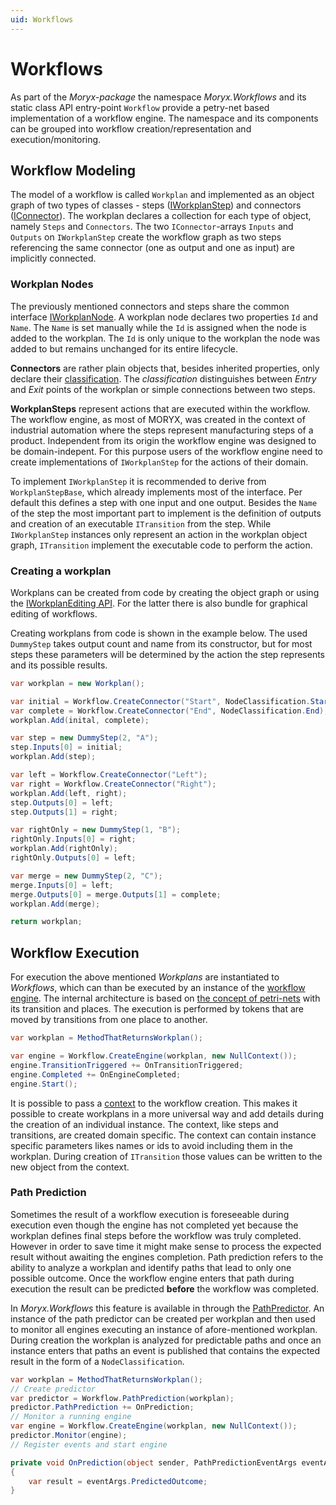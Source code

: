 ```yaml
---
uid: Workflows
---
```

Workflows
==========

As part of the _Moryx-package_ the namespace _Moryx.Workflows_ and its static class API entry-point `Workflow` provide a petry-net based implementation of a workflow engine. The namespace and its components can be grouped into workflow creation/representation and execution/monitoring.

## Workflow Modeling

The model of a workflow is called `Workplan` and implemented as an object graph of two types of classes - steps ([IWorkplanStep](xref:Moryx.Workflows.IWorkplanStep)) and connectors ([IConnector](xref:Moryx.Workflows.IConnector)). The workplan declares a collection for each type of object, namely `Steps` and `Connectors`. The two `IConnector`-arrays `Inputs` and `Outputs` on `IWorkplanStep` create the workflow graph as two steps referencing the same connector (one as output and one as input) are implicitly connected.

### Workplan Nodes

The previously mentioned connectors and steps share the common interface [IWorkplanNode](xref:Moryx.Workflows.IWorkplanNode). A workplan node declares two properties `Id` and `Name`. The `Name` is set manually while the `Id` is assigned when the node is added to the workplan. The `Id` is only unique to the workplan the node was added to but remains unchanged for its entire lifecycle.

**Connectors** are rather plain objects that, besides inherited properties, only declare their [classification](xref:Moryx.Workflows.NodeClassification). The _classification_ distinguishes between _Entry_ and _Exit_ points of the workplan or simple connections between two steps.

**WorkplanSteps** represent actions that are executed within the workflow. The workflow engine, as most of MORYX, was created in the context of industrial automation where the steps represent manufacturing steps of a product. Independent from its origin the workflow engine was designed to be domain-indepent. For this purpose users of the workflow engine need to create implementations of `IWorkplanStep` for the actions of their domain.

To implement `IWorkplanStep` it is recommended to derive from `WorkplanStepBase`, which already implements most of the interface. Per default this defines a step with one input and one output. Besides the `Name` of the step the most important part to implement is the definition of outputs and creation of an executable `ITransition` from the step. While `IWorkplanStep` instances only represent an action in the workplan object graph, `ITransition` implement the executable code to perform the action. 

### Creating a workplan
Workplans can be created from code by creating the object graph or using the [IWorkplanEditing API](xref:Moryx.Workflows.IWorkplanEditing). For the latter there is also bundle for graphical editing of workflows.

Creating workplans from code is shown in the example below. The used `DummyStep` takes output count and name from its constructor, but for most steps these parameters will be determined by the action the step represents and its possible results.

````cs
var workplan = new Workplan();

var initial = Workflow.CreateConnector("Start", NodeClassification.Start);
var complete = Workflow.CreateConnector("End", NodeClassification.End);
workplan.Add(inital, complete);

var step = new DummyStep(2, "A");
step.Inputs[0] = initial;
workplan.Add(step);

var left = Workflow.CreateConnector("Left");
var right = Workflow.CreateConnector("Right");
workplan.Add(left, right);
step.Outputs[0] = left;
step.Outputs[1] = right;

var rightOnly = new DummyStep(1, "B");
rightOnly.Inputs[0] = right;
workplan.Add(rightOnly);
rightOnly.Outputs[0] = left;

var merge = new DummyStep(2, "C");
merge.Inputs[0] = left;
merge.Outputs[0] = merge.Outputs[1] = complete;
workplan.Add(merge);

return workplan;
````

## Workflow Execution

For execution the above mentioned _Workplans_ are instantiated to _Workflows_, which can than be executed by an instance of the [workflow engine](xref:Moryx.Workflows.IWorkflowEngine). The internal architecture is based on [the concept of petri-nets](https://en.wikipedia.org/wiki/Petri_net) with its transition and places. The execution is performed by tokens that are moved by transitions from one place to another. 

````cs
var workplan = MethodThatReturnsWorkplan();

var engine = Workflow.CreateEngine(workplan, new NullContext());
engine.TransitionTriggered += OnTransitionTriggered;
engine.Completed += OnEngineCompleted;
engine.Start();
````

 It is possible to pass a [context](xref:Moryx.Workflows.IWorkplanContext) to the workflow creation. This makes it possible to create workplans in a more universal way and add details during the creation of an individual instance. The context, like steps and transitions, are created domain specific. The context can contain instance specific parameters likes names or ids to avoid including them in the workplan. During creation of `ITransition` those values can be written to the new object from the context.

### Path Prediction

Sometimes the result of a workflow execution is foreseeable during execution even though the engine has not completed yet because the workplan defines final steps before the workflow was truly completed. However in order to save time it might make sense to process the expected result without awaiting the engines completion. Path prediction refers to the ability to analyze a workplan and identify paths that lead to only one possible outcome. Once the workflow engine enters that path during execution the result can be predicted **before** the workflow was completed.

In _Moryx.Workflows_ this feature is available in through the [PathPredictor](xref:Moryx.Workflows.IPathPredictor). An instance of the path predictor can be created per workplan and then used to monitor all engines executing an instance of afore-mentioned workplan. During creation the workplan is analyzed for predictable paths and once an instance enters that paths an event is published that contains the expected result in the form of a `NodeClassification`. 

````cs
var workplan = MethodThatReturnsWorkplan();
// Create predictor
var predictor = Workflow.PathPrediction(workplan);
predictor.PathPrediction += OnPrediction;
// Monitor a running engine
var engine = Workflow.CreateEngine(workplan, new NullContext());
predictor.Monitor(engine);
// Register events and start engine

private void OnPrediction(object sender, PathPredictionEventArgs eventArgs)
{
    var result = eventArgs.PredictedOutcome;
}
````